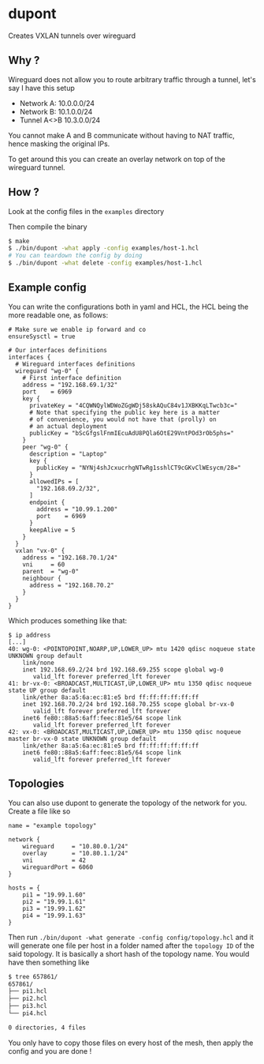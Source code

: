 # dupont

Creates VXLAN tunnels over wireguard

## Why ?

Wireguard does not allow you to route arbitrary traffic through a tunnel, let's say I have this setup

* Network A: 10.0.0.0/24
* Network B: 10.1.0.0/24
* Tunnel A<>B 10.3.0.0/24

You cannot make A and B communicate without having to NAT traffic, hence masking the original IPs.

To get around this you can create an overlay network on top of the wireguard tunnel.

## How ?
Look at the config files in the `examples` directory

Then compile the binary
```bash
$ make
$ ./bin/dupont -what apply -config examples/host-1.hcl
# You can teardown the config by doing
$ ./bin/dupont -what delete -config examples/host-1.hcl
```

## Example config

You can write the configurations both in yaml and HCL, the HCL being the more readable
one, as follows:

```hcl
# Make sure we enable ip forward and co
ensureSysctl = true

# Our interfaces definitions
interfaces {
  # Wireguard interfaces definitions
  wireguard "wg-0" {
    # First interface definition
    address = "192.168.69.1/32"
    port    = 6969
    key {
      privateKey = "4CQWNQylWDWoZGgWDj58skAQuC84v1JXBKKqLTwcb3c="
      # Note that specifying the public key here is a matter
      # of convenience, you would not have that (prolly) on
      # an actual deployment
      publicKey = "bScGfgslFnmIEcuAdU8PQla6OtE29VntPOd3rOb5phs="
    }
    peer "wg-0" {
      description = "Laptop"
      key {
        publicKey = "NYNj4shJcxucrhgNTwRg1sshlCT9cGKvClWEsycm/28="
      }
      allowedIPs = [
        "192.168.69.2/32",
      ]
      endpoint {
        address = "10.99.1.200"
        port    = 6969
      }
      keepAlive = 5
    }
  }
  vxlan "vx-0" {
    address = "192.168.70.1/24"
    vni     = 60
    parent  = "wg-0"
    neighbour {
      address = "192.168.70.2"
    }
  }
}
```

Which produces something like that:
```
$ ip address
[...]
40: wg-0: <POINTOPOINT,NOARP,UP,LOWER_UP> mtu 1420 qdisc noqueue state UNKNOWN group default 
    link/none 
    inet 192.168.69.2/24 brd 192.168.69.255 scope global wg-0
       valid_lft forever preferred_lft forever
41: br-vx-0: <BROADCAST,MULTICAST,UP,LOWER_UP> mtu 1350 qdisc noqueue state UP group default 
    link/ether 8a:a5:6a:ec:81:e5 brd ff:ff:ff:ff:ff:ff
    inet 192.168.70.2/24 brd 192.168.70.255 scope global br-vx-0
       valid_lft forever preferred_lft forever
    inet6 fe80::88a5:6aff:feec:81e5/64 scope link 
       valid_lft forever preferred_lft forever
42: vx-0: <BROADCAST,MULTICAST,UP,LOWER_UP> mtu 1350 qdisc noqueue master br-vx-0 state UNKNOWN group default 
    link/ether 8a:a5:6a:ec:81:e5 brd ff:ff:ff:ff:ff:ff
    inet6 fe80::88a5:6aff:feec:81e5/64 scope link 
       valid_lft forever preferred_lft forever
```

## Topologies
You can also use dupont to generate the topology of the network for you. Create a file like so
```hcl
name = "example topology"

network {
    wireguard     = "10.80.0.1/24"
    overlay       = "10.80.1.1/24"
    vni           = 42
    wireguardPort = 6060
}

hosts = {
    pi1 = "19.99.1.60"
    pi2 = "19.99.1.61"
    pi3 = "19.99.1.62"
    pi4 = "19.99.1.63"
}
```

Then run `./bin/dupont -what generate -config config/topology.hcl` and it will generate one file per host in a folder
named after the `topology ID` of the said topology. It is basically a short hash of the topology name. You would have
then something like
```bash
$ tree 657861/
657861/
├── pi1.hcl
├── pi2.hcl
├── pi3.hcl
└── pi4.hcl

0 directories, 4 files
```

You only have to copy those files on every host of the mesh, then apply the config and you are done !